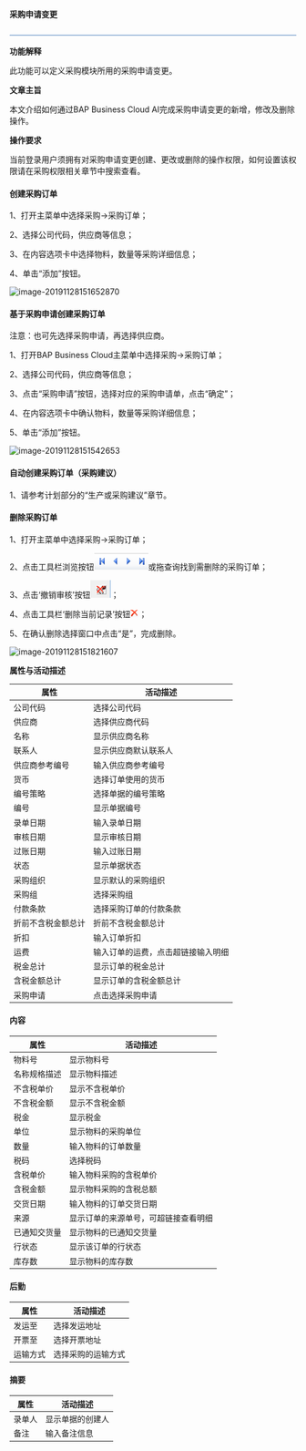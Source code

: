 **采购申请变更**

![img](图片/横线.png)

**功能解释**

此功能可以定义采购模块所用的采购申请变更。

**文章主旨**

本文介绍如何通过BAP Business Cloud AI完成采购申请变更的新增，修改及删除操作。

**操作要求**

当前登录用户须拥有对采购申请变更创建、更改或删除的操作权限，如何设置该权限请在采购权限相关章节中搜索查看。

#### 创建采购订单

1、打开主菜单中选择采购->采购订单；

2、选择公司代码，供应商等信息；

3、在内容选项卡中选择物料，数量等采购详细信息；

4、单击“添加”按钮。

![image-20191128151652870](D:\Backup\桌面\图片\采购订单1.png)

#### 基于采购申请创建采购订单

注意：也可先选择采购申请，再选择供应商。  

1、打开BAP Business Cloud主菜单中选择采购->采购订单；

2、选择公司代码，供应商等信息；

3、点击“采购申请”按钮，选择对应的采购申请单，点击“确定”；

4、在内容选项卡中确认物料，数量等采购详细信息；

5、单击“添加”按钮。

![image-20191128151542653](D:\Backup\桌面\图片\采购订单2.png)

#### 自动创建采购订单（采购建议）

1、请参考计划部分的“生产或采购建议”章节。

#### 删除采购订单

1、打开主菜单中选择采购->采购订单；

2、点击工具栏浏览按钮![img](图片/查找按钮.png)或拖查询找到需删除的采购订单；

3、点击‘撤销审核’按钮![img](图片/撤销审核.png)；

4、点击工具栏‘删除当前记录’按钮![img](图片/删除.png)；

5、在确认删除选择窗口中点击“是”，完成删除。

![image-20191128151821607](D:\Backup\桌面\图片\采购订单3.png)

**属性与活动描述**

| 属性               | 活动描述                           |
| ------------------ | ---------------------------------- |
| 公司代码           | 选择公司代码                       |
| 供应商             | 选择供应商代码                     |
| 名称               | 显示供应商名称                     |
| 联系人             | 显示供应商默认联系人               |
| 供应商参考编号     | 输入供应商参考编号                 |
| 货币               | 选择订单使用的货币                 |
| 编号策略           | 选择单据的编号策略                 |
| 编号               | 显示单据编号                       |
| 录单日期           | 输入录单日期                       |
| 审核日期           | 显示审核日期                       |
| 过账日期           | 输入过账日期                       |
| 状态               | 显示单据状态                       |
| 采购组织           | 显示默认的采购组织                 |
| 采购组             | 选择采购组                         |
| 付款条款           | 选择采购订单的付款条款             |
| 折前不含税金额总计 | 折前不含税金额总计                 |
| 折扣               | 输入订单折扣                       |
| 运费               | 输入订单的运费，点击超链接输入明细 |
| 税金总计           | 显示订单的税金总计                 |
| 含税金额总计       | 显示订单的含税金额总计             |
| 采购申请           | 点击选择采购申请                   |

#### 内容

| 属性         | 活动描述                             |
| ------------ | ------------------------------------ |
| 物料号       | 显示物料号                           |
| 名称规格描述 | 显示物料描述                         |
| 不含税单价   | 显示不含税单价                       |
| 不含税金额   | 显示不含税金额                       |
| 税金         | 显示税金                             |
| 单位         | 显示物料的采购单位                   |
| 数量         | 输入物料的订单数量                   |
| 税码         | 选择税码                             |
| 含税单价     | 输入物料采购的含税单价               |
| 含税金额     | 显示物料采购的含税总额               |
| 交货日期     | 输入物料的订单交货日期               |
| 来源         | 显示订单的来源单号，可超链接查看明细 |
| 已通知交货量 | 显示物料的已通知交货量               |
| 行状态       | 显示该订单的行状态                   |
| 库存数       | 显示物料的库存数                     |

#### 后勤

| 属性     | 活动描述           |
| -------- | ------------------ |
| 发运至   | 选择发运地址       |
| 开票至   | 选择开票地址       |
| 运输方式 | 选择采购的运输方式 |

#### 摘要

| 属性   | 活动描述         |
| ------ | ---------------- |
| 录单人 | 显示单据的创建人 |
| 备注   | 输入备注信息     |
